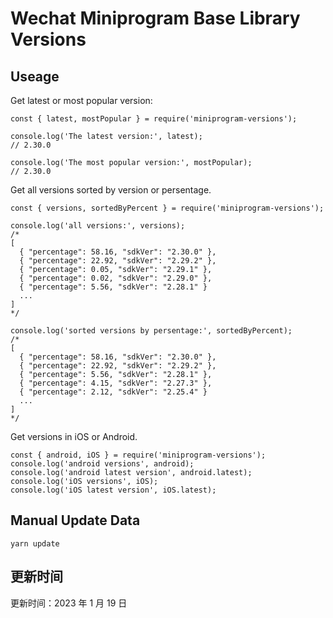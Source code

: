 
# Wechat Miniprogram Base Library Versions

## Useage

Get latest or most popular version:

```;
const { latest, mostPopular } = require('miniprogram-versions');

console.log('The latest version:', latest);
// 2.30.0

console.log('The most popular version:', mostPopular);
// 2.30.0

```

Get all versions sorted by version or persentage.

```
const { versions, sortedByPercent } = require('miniprogram-versions');

console.log('all versions:', versions);
/*
[
  { "percentage": 58.16, "sdkVer": "2.30.0" },
  { "percentage": 22.92, "sdkVer": "2.29.2" },
  { "percentage": 0.05, "sdkVer": "2.29.1" },
  { "percentage": 0.02, "sdkVer": "2.29.0" },
  { "percentage": 5.56, "sdkVer": "2.28.1" }
  ...
]
*/

console.log('sorted versions by persentage:', sortedByPercent);
/*
[
  { "percentage": 58.16, "sdkVer": "2.30.0" },
  { "percentage": 22.92, "sdkVer": "2.29.2" },
  { "percentage": 5.56, "sdkVer": "2.28.1" },
  { "percentage": 4.15, "sdkVer": "2.27.3" },
  { "percentage": 2.12, "sdkVer": "2.25.4" }
  ...
]
*/
```

Get versions in iOS or Android.

```
const { android, iOS } = require('miniprogram-versions');
console.log('android versions', android);
console.log('android latest version', android.latest);
console.log('iOS versions', iOS);
console.log('iOS latest version', iOS.latest);
```

## Manual Update Data

```
yarn update
```

## 更新时间

更新时间：2023 年 1 月 19 日
